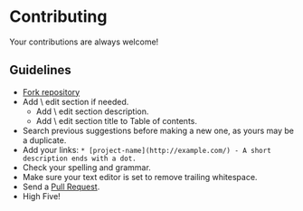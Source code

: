 # Contributing

Your contributions are always welcome!

## Guidelines

* [Fork repository](https://github.com/atinfo/awesome-test-automation/fork)
* Add \ edit section if needed.
    * Add \ edit section description.
    * Add \ edit section title to Table of contents.
* Search previous suggestions before making a new one, as yours may be a duplicate.
* Add your links: `* [project-name](http://example.com/) - A short description ends with a dot.`
* Check your spelling and grammar.
* Make sure your text editor is set to remove trailing whitespace.
* Send a [Pull Request](https://help.github.com/categories/63/articles).
* High Five!
